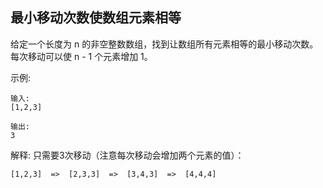 ## 最小移动次数使数组元素相等
给定一个长度为 n 的非空整数数组，找到让数组所有元素相等的最小移动次数。每次移动可以使 n - 1 个元素增加 1。

示例:
```
输入:
[1,2,3]

输出:
3
```
解释:
只需要3次移动（注意每次移动会增加两个元素的值）：
```
[1,2,3]  =>  [2,3,3]  =>  [3,4,3]  =>  [4,4,4]
```